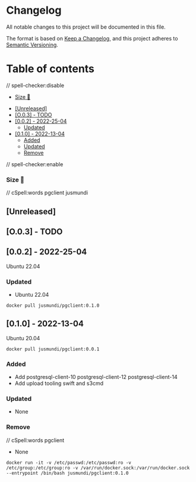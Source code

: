 # Changelog

<!-- markdown-link-check-disable -->

All notable changes to this project will be documented in this file.

The format is based on [Keep a Changelog](https://keepachangelog.com/en/1.0.0),
and this project adheres to [Semantic Versioning](https://semver.org/spec/v2.0.0.html).

# Table of contents

// spell-checker:disable

<!-- toc -->

* [Size 🌈](#size-%F0%9F%8C%88)
- [[Unreleased]](#unreleased)
- [[O.0.3] - TODO](#o03---todo)
- [[0.0.2] - 2022-25-04](#002---2022-25-04)
  * [Updated](#updated)
- [[0.1.0] - 2022-13-04](#010---2022-13-04)
  * [Added](#added)
  * [Updated](#updated-1)
  * [Remove](#remove)

<!-- tocstop -->

// spell-checker:enable

### Size 🌈

// cSpell:words pgclient jusmundi

## [Unreleased]

<!--lint disable no-undefined-references-->

## [O.0.3] - TODO

## [0.0.2] - 2022-25-04

Ubuntu 22.04

### Updated

- Ubuntu 22.04

`docker pull jusmundi/pgclient:0.1.0`

## [0.1.0] - 2022-13-04

Ubuntu 20.04

`docker pull jusmundi/pgclient:0.0.1`

### Added

- Add postgresql-client-10 postgresql-client-12 postgresql-client-14
- Add upload tooling swift and s3cmd

### Updated

- None

### Remove

// cSpell:words pgclient
- None

`docker run -it -v /etc/passwd:/etc/passwd:ro -v /etc/group:/etc/group:ro -v /var/run/docker.sock:/var/run/docker.sock --entrypoint /bin/bash jusmundi/pgclient:0.1.0`

<!-- markdown-link-check-enable -->
